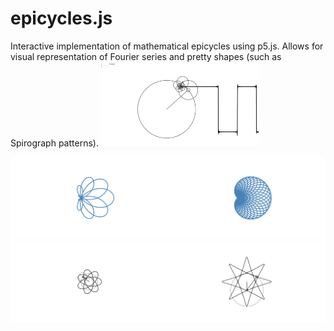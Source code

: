 # epicycles.js
Interactive implementation of mathematical epicycles using p5.js. Allows for visual representation of Fourier series and pretty shapes (such as Spirograph patterns).
<img src="squarewave.gif" width="50%" height="50%">

<img src="7,4,-3.png" width="50%" height="50%"><img src="myScreenshot (11).png" width="50%" height="50%">
<img src="myScreenshot (4).png" width="50%" height="50%"><img src="myScreenshot (3).png" width="50%" height="50%">
